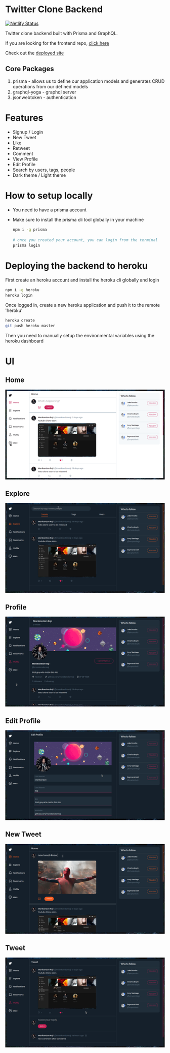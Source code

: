 # Twitter Clone Backend

[![Netlify Status](https://api.netlify.com/api/v1/badges/c9d04c4d-788b-45f1-9477-7cdc22982721/deploy-status)](https://app.netlify.com/sites/twitterclone22/deploys)

Twitter clone backend built with Prisma and GraphQL.

If you are looking for the frontend repo, [click here](https://github.com/manikandanraji/twitter-clone-frontend)

Check out the [deployed site](https://twitterclone22.netlify.app)

## Core Packages

1. prisma - allows us to define our application models and generates CRUD operations from our defined models
2. graphql-yoga - graphql server
3. jsonwebtoken - authentication

# Features

- Signup / Login
- New Tweet
- Like
- Retweet
- Comment
- View Profile
- Edit Profile
- Search by users, tags, people
- Dark theme / Light theme

# How to setup locally

- You need to have a prisma account
- Make sure to install the prisma cli tool globally in your machine

	```bash
	npm i -g prisma

	# once you created your account, you can login from the terminal
	prisma login
 	```

# Deploying the backend to heroku

First create an heroku account and install the heroku cli globally and login

```bash
npm i -g heroku
heroku login
```

Once logged in, create a new heroku application and push it to the remote 'heroku'

```bash
heroku create
git push heroku master
```

Then you need to manually setup the environmental variables using the heroku dashboard

# UI

## Home
![Home](screenshots/home.png)

## Explore
![Explore](screenshots/explore.png)

## Profile
![Profile](screenshots/profile.png)

## Edit Profile
![Edit Profile](screenshots/edit_profile.png)

## New Tweet
![New Tweet](screenshots/new_tweet.png)

## Tweet
![Tweet](screenshots/tweet.png)
